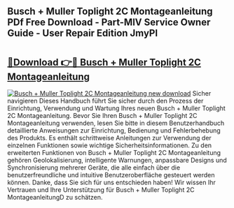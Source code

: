 ## Busch + Muller Toplight 2C Montageanleitung PDf Free Download - Part-MlV Service Owner Guide - User Repair Edition JmyPl

# <h2><a href="http://df74cc.blite.top/?on=Busch+%2b+Muller+Toplight+2C+Montageanleitung">🔗Download 👉🔴 Busch + Muller Toplight 2C Montageanleitung</a></h2>

[![Busch + Muller Toplight 2C Montageanleitung new download](https://i.imgur.com/lujVjoI.png)](http://df74cc.blite.top/?on=Busch+%2b+Muller+Toplight+2C+Montageanleitung)
Sicher navigieren Dieses Handbuch führt Sie sicher durch den Prozess der Einrichtung, Verwendung und Wartung Ihres neuen Busch + Muller Toplight 2C Montageanleitung. Bevor Sie Ihren Busch + Muller Toplight 2C Montageanleitung verwenden, lesen Sie bitte in diesem Benutzerhandbuch detaillierte Anweisungen zur Einrichtung, Bedienung und Fehlerbehebung des Produkts. Es enthält schrittweise Anleitungen zur Verwendung der einzelnen Funktionen sowie wichtige Sicherheitsinformationen. Zu den erweiterten Funktionen von Busch + Muller Toplight 2C Montageanleitung gehören Geolokalisierung, intelligente Warnungen, anpassbare Designs und Synchronisierung mehrerer Geräte, die alle einfach über die benutzerfreundliche und intuitive Benutzeroberfläche gesteuert werden können. Danke, dass Sie sich für uns entschieden haben! Wir wissen Ihr Vertrauen und Ihre Unterstützung für Busch + Muller Toplight 2C MontageanleitungD zu schätzen.
